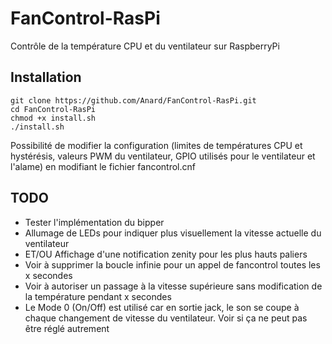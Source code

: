 # FanControl-RasPi
Contrôle de la température CPU et du ventilateur sur RaspberryPi

## Installation

```
git clone https://github.com/Anard/FanControl-RasPi.git
cd FanControl-RasPi
chmod +x install.sh
./install.sh
```

Possibilité de modifier la configuration (limites de températures CPU et hystérésis, valeurs PWM du ventilateur, GPIO utilisés pour le ventilateur et l'alame) en modifiant le fichier fancontrol.cnf

## TODO
- Tester l'implémentation du bipper
- Allumage de LEDs pour indiquer plus visuellement la vitesse actuelle du ventilateur
- ET/OU Affichage d'une notification zenity pour les plus hauts paliers
- Voir à supprimer la boucle infinie pour un appel de fancontrol toutes les x secondes
- Voir à autoriser un passage à la vitesse supérieure sans modification de la température pendant x secondes
- Le Mode 0 (On/Off) est utilisé car en sortie jack, le son se coupe à chaque changement de vitesse du ventilateur. Voir si ça ne peut pas être réglé autrement

